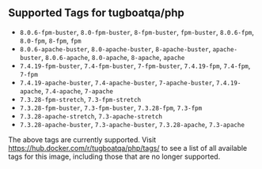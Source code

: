 ## Supported Tags for tugboatqa/php

* `8.0.6-fpm-buster`, `8.0-fpm-buster`, `8-fpm-buster`, `fpm-buster`, `8.0.6-fpm`, `8.0-fpm`, `8-fpm`, `fpm`
* `8.0.6-apache-buster`, `8.0-apache-buster`, `8-apache-buster`, `apache-buster`, `8.0.6-apache`, `8.0-apache`, `8-apache`, `apache`
* `7.4.19-fpm-buster`, `7.4-fpm-buster`, `7-fpm-buster`, `7.4.19-fpm`, `7.4-fpm`, `7-fpm`
* `7.4.19-apache-buster`, `7.4-apache-buster`, `7-apache-buster`, `7.4.19-apache`, `7.4-apache`, `7-apache`
* `7.3.28-fpm-stretch`, `7.3-fpm-stretch`
* `7.3.28-fpm-buster`, `7.3-fpm-buster`, `7.3.28-fpm`, `7.3-fpm`
* `7.3.28-apache-stretch`, `7.3-apache-stretch`
* `7.3.28-apache-buster`, `7.3-apache-buster`, `7.3.28-apache`, `7.3-apache`

The above tags are currently supported. Visit https://hub.docker.com/r/tugboatqa/php/tags/ to see a list of all available tags for this image, including those that are no longer supported.

